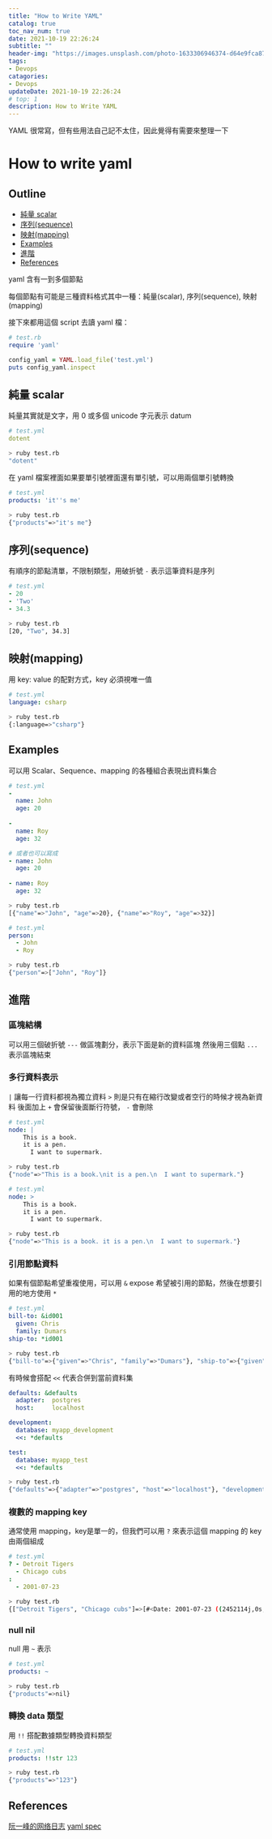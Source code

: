```yaml
---
title: "How to Write YAML"
catalog: true
toc_nav_num: true
date: 2021-10-19 22:26:24
subtitle: ""
header-img: "https://images.unsplash.com/photo-1633306946374-d64e9fca8734?ixid=MnwxMjA3fDB8MHxwaG90by1wYWdlfHx8fGVufDB8fHx8&ixlib=rb-1.2.1&auto=format&fit=crop&w=1770&q=80"
tags:
- Devops
catagories:
- Devops
updateDate: 2021-10-19 22:26:24
# top: 1
description: How to Write YAML
---
```


YAML 很常寫，但有些用法自己記不太住，因此覺得有需要來整理一下

# How to write yaml
## Outline
- [純量 scalar](#純量-scalar)
- [序列(sequence)](#序列(sequence))
- [映射(mapping)](#映射(mapping))
- [Examples](#examples)
- [進階](#進階)
- [References](#references)

yaml 含有一到多個節點

每個節點有可能是三種資料格式其中一種：純量(scalar), 序列(sequence), 映射(mapping)

接下來都用這個 script 去讀 yaml 檔：
```ruby
# test.rb
require 'yaml'

config_yaml = YAML.load_file('test.yml')
puts config_yaml.inspect
```

## 純量 scalar
純量其實就是文字，用 0 或多個 unicode 字元表示 datum
```yaml
# test.yml
dotent
```

```bash
> ruby test.rb
"dotent"
```


在 yaml 檔案裡面如果要單引號裡面還有單引號，可以用兩個單引號轉換
```yaml
# test.yml
products: 'it''s me'
```

```bash
> ruby test.rb
{"products"=>"it's me"}
```

## 序列(sequence)
有順序的節點清單，不限制類型，用破折號 `-` 表示這筆資料是序列
```yaml
# test.yml
- 20
- 'Two'
- 34.3
```

```bash
> ruby test.rb
[20, "Two", 34.3]
```

## 映射(mapping)
用 key: value 的配對方式，key 必須視唯一值

```yaml
# test.yml
language: csharp
```

```bash
> ruby test.rb
{:language=>"csharp"}
```

## Examples

可以用 Scalar、Sequence、mapping 的各種組合表現出資料集合
```yaml
# test.yml
-
  name: John
  age: 20
  
-
  name: Roy
  age: 32

# 或者也可以寫成
- name: John
  age: 20
  
- name: Roy
  age: 32
```

```bash
> ruby test.rb
[{"name"=>"John", "age"=>20}, {"name"=>"Roy", "age"=>32}]
```

```yaml
# test.yml
person: 
  - John
  - Roy
```

```bash
> ruby test.rb
{"person"=>["John", "Roy"]}
```

## 進階

### 區塊結構

可以用三個破折號 `---` 做區塊劃分，表示下面是新的資料區塊
然後用三個點 `...` 表示區塊結束

### 多行資料表示

`|` 讓每一行資料都視為獨立資料
`>` 則是只有在縮行改變或者空行的時候才視為新資料
後面加上 `+` 會保留後面斷行符號， `-` 會刪除

```yaml
# test.yml
node: |
    This is a book.
    it is a pen.
      I want to supermark.
```

```bash
> ruby test.rb
{"node"=>"This is a book.\nit is a pen.\n  I want to supermark."}
```

```yaml
# test.yml
node: >
    This is a book.
    it is a pen.
      I want to supermark.
```

```bash
> ruby test.rb
{"node"=>"This is a book. it is a pen.\n  I want to supermark."}
```

### 引用節點資料
如果有個節點希望重複使用，可以用 `&` expose 希望被引用的節點，然後在想要引用的地方使用 `*`
```yaml
# test.yml
bill-to: &id001
  given: Chris
  family: Dumars
ship-to: *id001
```

```bash
> ruby test.rb
{"bill-to"=>{"given"=>"Chris", "family"=>"Dumars"}, "ship-to"=>{"given"=>"Chris", "family"=>"Dumars"}}
```

有時候會搭配 `<<` 代表合併到當前資料集
```yaml
defaults: &defaults
  adapter:  postgres
  host:     localhost

development:
  database: myapp_development
  <<: *defaults

test:
  database: myapp_test
  <<: *defaults
```

```bash
> ruby test.rb
{"defaults"=>{"adapter"=>"postgres", "host"=>"localhost"}, "development"=>{"database"=>"myapp_development", "adapter"=>"postgres", "host"=>"localhost"}, "test"=>{"database"=>"myapp_test", "adapter"=>"postgres", "host"=>"localhost"}}
```

### 複數的 mapping key
通常使用 mapping，key是單一的，但我們可以用 `?` 來表示這個 mapping 的 key 由兩個組成
```yaml
# test.yml
? - Detroit Tigers
  - Chicago cubs
:
  - 2001-07-23
```

```bash
> ruby test.rb
{["Detroit Tigers", "Chicago cubs"]=>[#<Date: 2001-07-23 ((2452114j,0s,0n),+0s,2299161j)>]}
```

### null nil
null 用 `~` 表示
```yaml
# test.yml
products: ~
```

```bash
> ruby test.rb
{"products"=>nil}
```

### 轉換 data 類型
用 `!!` 搭配數據類型轉換資料類型
```yaml
# test.yml
products: !!str 123
```

```bash
> ruby test.rb
{"products"=>"123"}
```

## References
[阮一峰的网络日志](http://www.ruanyifeng.com/blog/2016/07/yaml.html)
[yaml spec](https://yaml.org/spec/1.2/spec.html)
